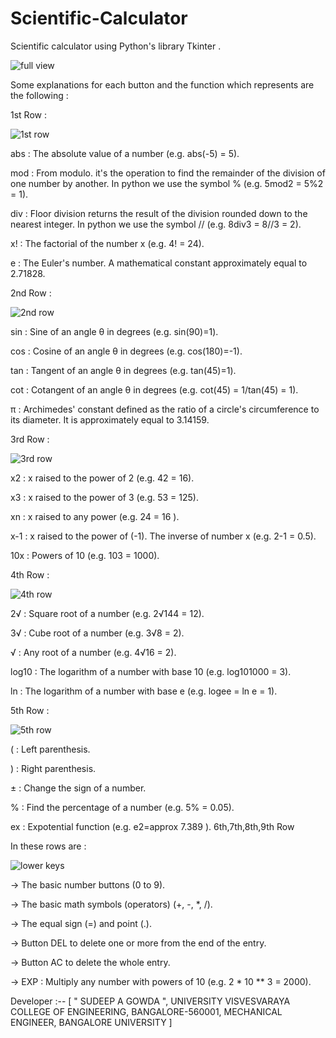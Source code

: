 # Scientific-Calculator

Scientific calculator using Python's library Tkinter .

![full view](https://user-images.githubusercontent.com/71512769/179963543-0659ad7b-25f1-4a67-bb3a-8efef668ca91.png)

 
 Some explanations for each button and the function which represents are the following :

1st Row :

![1st row](https://user-images.githubusercontent.com/71512769/179962807-40fd9efd-545a-4ac1-a5bd-1bcf18f59b41.png)


abs : The absolute value of a number (e.g. abs(-5) = 5). 

mod : From modulo. it's the operation to find the remainder of the division of one number by another. In python we use the symbol % (e.g. 5mod2 = 5%2 = 1). 

div : Floor division returns the result of the division rounded down to the nearest integer. In python we use the symbol // (e.g. 8div3 = 8//3 = 2). 

x! : The factorial of the number x (e.g. 4! = 24). 

e : The Euler's number. A mathematical constant approximately equal to 2.71828.


2nd Row :

![2nd row](https://user-images.githubusercontent.com/71512769/179962894-0cd7b1f7-3a10-4ffc-8ed3-0ef86eb9817a.png)


sin : Sine of an angle θ in degrees (e.g. sin(90)=1). 

cos : Cosine of an angle θ in degrees (e.g. cos(180)=-1). 

tan : Tangent of an angle θ in degrees (e.g. tan(45)=1). 

cot : Cotangent of an angle θ in degrees (e.g. cot(45) = 1/tan(45) = 1). 

π : Archimedes' constant defined as the ratio of a circle's circumference to its diameter. It is approximately equal to 3.14159.


3rd Row :

![3rd row](https://user-images.githubusercontent.com/71512769/179963514-81eff623-6b32-49af-a550-677939d1ca82.png)


x2 : x raised to the power of 2 (e.g. 42 = 16). 

x3 : x raised to the power of 3 (e.g. 53 = 125). 

xn : x raised to any power (e.g. 24 = 16 ). 

x-1 : x raised to the power of (-1). The inverse of number x (e.g. 2-1 = 0.5).

10x : Powers of 10 (e.g. 103 = 1000).


4th Row :

![4th row](https://user-images.githubusercontent.com/71512769/179963175-8fc03514-813f-4d29-b60f-97ef97518424.png)

2√ : Square root of a number (e.g. 2√144 = 12). 

3√ : Cube root of a number (e.g. 3√8 = 2).

√ : Any root of a number (e.g. 4√16 = 2). 

log10 : The logarithm of a number with base 10 (e.g. log101000 = 3). 

ln : The logarithm of a number with base e (e.g. logee = ln e = 1).


5th Row :

![5th row](https://user-images.githubusercontent.com/71512769/179963682-66a85d3e-dfea-4f16-adad-69c954cd5415.png)


( : Left parenthesis.

) : Right parenthesis. 

± : Change the sign of a number. 

% : Find the percentage of a number (e.g. 5% = 0.05). 

ex : Expotential function (e.g. e2=approx 7.389 ). 6th,7th,8th,9th Row


In these rows are :

![lower keys](https://user-images.githubusercontent.com/71512769/179963478-597fe71b-418a-4817-9acf-9c25b1b8343f.png)


-> The basic number buttons (0 to 9).

-> The basic math symbols (operators) (+, -, *, /).

 -> The equal sign (=) and point (.). 
 
-> Button DEL to delete one or more from the end of the entry. 

-> Button AC to delete the whole entry. 

-> EXP : Multiply any number with powers of 10 (e.g. 2 * 10 ** 3 = 2000).

Developer :-- [ " SUDEEP A GOWDA ",
                  UNIVERSITY VISVESVARAYA COLLEGE OF ENGINEERING,
                  BANGALORE-560001,
                  MECHANICAL ENGINEER, 
                  BANGALORE UNIVERSITY  ]
